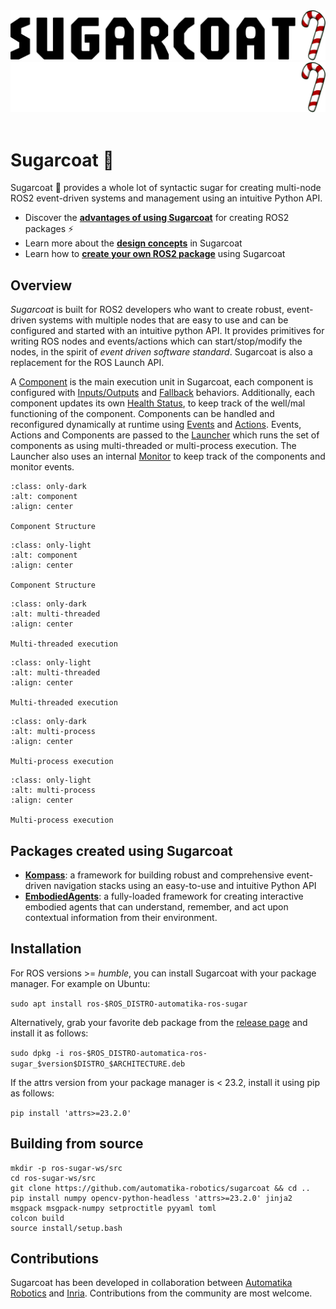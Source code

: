 <div>
  <img src="_static/SUGARCOAT_LIGHT.png" class="only-light" />
  <img src="_static/SUGARCOAT_DARK.png" class="only-dark" />
</div>
<br>

# Sugarcoat 🍬

Sugarcoat 🍬 provides a whole lot of syntactic sugar for creating multi-node ROS2 event-driven systems and management using an intuitive Python API.

- Discover the [**advantages of using Sugarcoat**](why.md) for creating ROS2 packages ⚡
- Learn more about the [**design concepts**](design/concepts_overview.md) in Sugarcoat
- Learn how to [**create your own ROS2 package**](advanced/use.md) using Sugarcoat

## Overview

_Sugarcoat_ is built for ROS2 developers who want to create robust, event-driven systems with multiple nodes that are easy to use and can be configured and started with an intuitive python API. It provides primitives for writing ROS nodes and events/actions which can start/stop/modify the nodes, in the spirit of _event driven software standard_. Sugarcoat is also a replacement for the ROS Launch API.

A [Component](./design/component.md) is the main execution unit in Sugarcoat, each component is configured with [Inputs/Outputs](./design/topics.md) and [Fallback](./design/fallbacks.md) behaviors. Additionally, each component updates its own [Health Status](./design/status.md), to keep track of the well/mal functioning of the component. Components can be handled and reconfigured dynamically at runtime using [Events](./design/events.md) and [Actions](./design/actions.md). Events, Actions and Components are passed to the [Launcher](./design/launcher.md) which runs the set of components as using multi-threaded or multi-process execution. The Launcher also uses an internal [Monitor](./design/monitor.md) to keep track of the components and monitor events.

```{figure} /_static/images/diagrams/component_dark.png
:class: only-dark
:alt: component
:align: center

Component Structure
```

```{figure} /_static/images/diagrams/component_light.png
:class: only-light
:alt: component
:align: center

Component Structure
```

```{figure} /_static/images/diagrams/multi_threaded_dark.png
:class: only-dark
:alt: multi-threaded
:align: center

Multi-threaded execution
```

```{figure} /_static/images/diagrams/multi_threaded_light.png
:class: only-light
:alt: multi-threaded
:align: center

Multi-threaded execution
```

```{figure} /_static/images/diagrams/multi_process_dark.png
:class: only-dark
:alt: multi-process
:align: center

Multi-process execution
```

```{figure} /_static/images/diagrams/multi_process_light.png
:class: only-light
:alt: multi-process
:align: center

Multi-process execution
```

## Packages created using Sugarcoat

- [**Kompass**](https://automatikarobotics.com/kompass/): a framework for building robust and comprehensive event-driven navigation stacks using an easy-to-use and intuitive Python API
- [**EmbodiedAgents**](https://automatika-robotics.github.io/embodied-agents/): a fully-loaded framework for creating interactive embodied agents that can understand, remember, and act upon contextual information from their environment.

## Installation

For ROS versions >= _humble_, you can install Sugarcoat with your package manager. For example on Ubuntu:

`sudo apt install ros-$ROS_DISTRO-automatika-ros-sugar`

Alternatively, grab your favorite deb package from the [release page](https://github.com/automatika-robotics/sugarcoat/releases) and install it as follows:

`sudo dpkg -i ros-$ROS_DISTRO-automatica-ros-sugar_$version$DISTRO_$ARCHITECTURE.deb`

If the attrs version from your package manager is < 23.2, install it using pip as follows:

`pip install 'attrs>=23.2.0'`

## Building from source

```shell
mkdir -p ros-sugar-ws/src
cd ros-sugar-ws/src
git clone https://github.com/automatika-robotics/sugarcoat && cd ..
pip install numpy opencv-python-headless 'attrs>=23.2.0' jinja2 msgpack msgpack-numpy setproctitle pyyaml toml
colcon build
source install/setup.bash
```

## Contributions

Sugarcoat has been developed in collaboration between [Automatika Robotics](https://automatikarobotics.com/) and [Inria](https://inria.fr/). Contributions from the community are most welcome.
